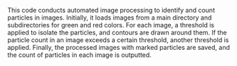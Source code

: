 This code conducts automated image processing to identify and count particles in images. 
Initially, it loads images from a main directory and subdirectories for green and red colors. 
For each image, a threshold is applied to isolate the particles, and contours are drawn around them. 
If the particle count in an image exceeds a certain threshold, another threshold is applied. 
Finally, the processed images with marked particles are saved, and the count of particles in each image is outputted.
